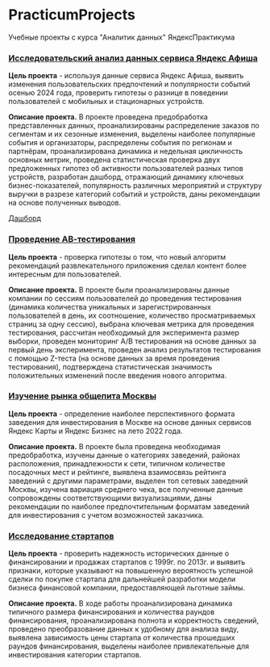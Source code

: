 # PracticumProjects
Учебные проекты с курса "Аналитик данных" ЯндексПрактикума

### [Исследовательский анализ данных сервиса Яндекс Афиша](https://github.com/StolyarovaOksana/PracticumProjects/tree/main/%D0%98%D1%81%D1%81%D0%BB%D0%B5%D0%B4%D0%BE%D0%B2%D0%B0%D1%82%D0%B5%D0%BB%D1%8C%D1%81%D0%BA%D0%B8%D0%B9%20%D0%B0%D0%BD%D0%B0%D0%BB%D0%B8%D0%B7%20%D0%B4%D0%B0%D0%BD%D0%BD%D1%8B%D1%85%20%D0%AF%D0%BD%D0%B4%D0%B5%D0%BA%D1%81%D0%90%D1%84%D0%B8%D1%88%D0%B8)

**Цель проекта** - используя данные сервиса Яндекс Афиша, выявить изменения пользовательских предпочтений и популярности событий осенью 2024 года, проверить гипотезы о разнице в поведении пользователей с мобильных и стационарных устройств.

**Описание проекта.**  В проекте проведена предобработка представленных данных, проанализированы распределение заказов по сегментам и их сезонные изменения, выделены наиболее популярные события и организаторы, распределены события по регионам и партнёрам, проанализирована динамика и недельная цикличность основных метрик, проведена статистическая проверка двух предложенных гипотез об активности пользователей разных типов устройств, разработан дашборд, отражающий динамику ключевых бизнес-показателей, популярность различных мероприятий и структуру выручки в разрезе категорий событий и устройств, даны рекомендации на основе полученных выводов.

[Дашборд](https://datalens.yandex/do85rn8iv286z) 

### [Проведение АВ-тестирования](https://github.com/StolyarovaOksana/PracticumProjects/tree/main/%D0%9F%D1%80%D0%BE%D0%B2%D0%B5%D0%B4%D0%B5%D0%BD%D0%B8%D0%B5%20%D0%90%D0%92-%D1%82%D0%B5%D1%81%D1%82%D0%B8%D1%80%D0%BE%D0%B2%D0%B0%D0%BD%D0%B8%D1%8F)

**Цель проекта** - проверка гипотезы о том, что новый алгоритм рекомендаций развлекательного приложения сделал контент более интересным для пользователей.

**Описание проекта.** В проекте были проанализированы данные компании по сессиям пользователей до проведения тестирования (динамика количества уникальных и зарегистрированных пользователей в день, их соотношение, количество просматриваемых страниц за одну сессию), выбрана ключевая метрика для проведения тестирования, рассчитан необходимый для эксперимента размер выборки, проведен мониторинг А/В тестирования на основе данных за первый день эксперимента, проведен анализ результатов тестирования с помощью Z-теста (на основе данных за время проведения тестирования), подтверждена статистическая значимость положительных изменений после введения нового алгоритма.

### [Изучение рынка общепита Москвы](https://github.com/StolyarovaOksana/PracticumProjects/tree/main/%D0%98%D0%B7%D1%83%D1%87%D0%B5%D0%BD%D0%B8%D0%B5%20%D1%80%D1%8B%D0%BD%D0%BA%D0%B0%20%D0%BE%D0%B1%D1%89%D0%B5%D0%BF%D0%B8%D1%82%D0%B0%20%D0%9C%D0%BE%D1%81%D0%BA%D0%B2%D1%8B)

**Цель проекта** - определение наиболее перспективного формата заведения для инвестирования в Москве на основе данных сервисов Яндекс Карты и Яндекс Бизнес на лето 2022 года.

**Описание проекта.** В проекте была проведена необходимая предобработка, изучены данные о категориях заведений, районах расположения, принадлежности к сети, типичном количестве посадочных мест и рейтинге, выявлена взаимосвязь рейтинга заведений с другими параметрами, выделен топ сетевых заведений Москвы, изучена вариация среднего чека, все полученные данные сопровождены соответствующими визуализациями, даны рекомендации по наиболее предпочтительным форматам заведений для инвестирования с учетом возможностей заказчика.

### [Исследование стартапов](https://github.com/StolyarovaOksana/PracticumProjects/tree/main/%D0%98%D1%81%D1%81%D0%BB%D0%B5%D0%B4%D0%BE%D0%B2%D0%B0%D0%BD%D0%B8%D0%B5%20%D1%81%D1%82%D0%B0%D1%80%D1%82%D0%B0%D0%BF%D0%BE%D0%B2)

**Цель проекта** -  проверить надежность исторических данные о финансировании и продажах стартапов с 1999г. по 2013г. и выявить признаки, которые указывают на повышенную вероятность успешной сделки по покупке стартапа для дальнейшей разработки модели бизнеса финансовой компании, предоставляющей льготные займы. 

**Описание проекта.** В ходе работы проанализирована динамика типичного размера финансирования и количества раундов финансирования, проанализирована полнота и корректность сведений, проведено преобразование данных к удобному для анализа виду, выявлена зависимость цены стартапа от количества прошедших раундов финансирования, выделены наиболее привлекательные для инвестирования категории стартапов. 
